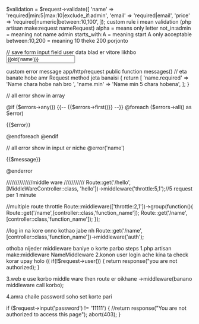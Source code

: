  $validation = $request->validate([
            'name' => 'required|min:5|max:10|exclude_if:admin',
            'email' => 'required|email',
            'price' => 'required|numeric|between:10,100',
        ]);
custom rule i mean validation (php artisan make:request nameRequest)
alpha = means only letter 
not_in:admin = meaning not name admin 
starts_with:A = meaning start A only acceptable 
between:10,200 = meaning 10 theke 200 porjonto 

// save form input field user data blad er vitore likhbo 
    <input  name="name" value="{{old('name')}}">

custom error message 
app/http/request
public function messages() // eta banate hobe amr Request method jeta banaisi
    {
        return [
            'name.required' => 'Name chara hobe nah bro ',
            'name.min' => 'Name min 5 chara hobena',
        ];
    }

// all error show in array 

  @if ($errors->any())
    {{--    {{$errors->first()}}      --}}
            @foreach ($errors->all() as $error)
                <p>{{$error}}</p>
            @endforeach
    @endif

// all error show in input er niche 
  @error('name')
            <p>{{$message}}</p>
        @enderror

//////////////middle ware ///////////
Route::get('/hello', [MiddleWareController::class, 'hello'])->middleware('throttle:5,1');//5 request per 1 minute


//multiple route throttle
Route::middleware(['throttle:2,1'])->group(function(){
Route::get('/name',[controller::class,'function_name']);
Route::get('/name',[controller::class,'function_name']);
});


//log in na kore onno kothao jabe nh
Route::get('/name',[controller::class,'function_name'])->middleware('auth');



othoba nijeder middleware baniye o korte parbo 
steps 
1.php artisan make:middleware NameMiddleware
2.konon user login ache kina ta check korar upay holo ((
if(!$request->user())
{
return response("you are not authorized);
}

3.web e use korbo middle ware then route er oikhane ->middleware(banano middleware call korbo);


4.amra chaile password soho set korte pari 

  if ($request->input('password') != '11111') {
            //return response("You are not authorized to access this page");
            abort(403);
        }
